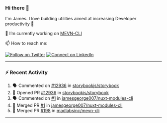 ### Hi there 👋

I'm James. I love building utilities aimed at increasing Developer productivity :raised_hands: 

🔭 I’m currently working on [MEVN-CLI](https://github.com/madlabsinc/mevn-cli)

📫 How to reach me:

[![Follow on Twitter](https://img.shields.io/badge/--twitter?label=Twitter&logo=Twitter&style=social)](https://twitter.com/james_madhacks) [![Connect on LinkedIn](https://img.shields.io/badge/--linkedin?label=LinkedIn&logo=LinkedIn&style=social)](https://www.linkedin.com/in/jamesgeorge007)

---

### :zap: Recent Activity

<!--START_SECTION:activity-->
1. 🗣 Commented on [#12936](https://github.com/storybookjs/storybook/issues/12936) in [storybookjs/storybook](https://github.com/storybookjs/storybook)
2. 💪 Opened PR [#12936](https://github.com/storybookjs/storybook/pull/12936) in [storybookjs/storybook](https://github.com/storybookjs/storybook)
3. 🗣 Commented on [#1](https://github.com/jamesgeorge007/nuxt-modules-cli/issues/1) in [jamesgeorge007/nuxt-modules-cli](https://github.com/jamesgeorge007/nuxt-modules-cli)
4. 🎉 Merged PR [#1](https://github.com/jamesgeorge007/nuxt-modules-cli/pull/1) in [jamesgeorge007/nuxt-modules-cli](https://github.com/jamesgeorge007/nuxt-modules-cli)
5. 🎉 Merged PR [#198](https://github.com/madlabsinc/mevn-cli/pull/198) in [madlabsinc/mevn-cli](https://github.com/madlabsinc/mevn-cli)
<!--END_SECTION:activity-->

---

<!--
**jamesgeorge007/jamesgeorge007** is a ✨ _special_ ✨ repository because its `README.md` (this file) appears on your GitHub profile.

Here are some ideas to get you started:

- 🌱 I’m currently learning ...
- 👯 I’m looking to collaborate on ...
- 🤔 I’m looking for help with ...
- 💬 Ask me about ...
- 😄 Pronouns: ...
- ⚡ Fun fact: ...
-->
